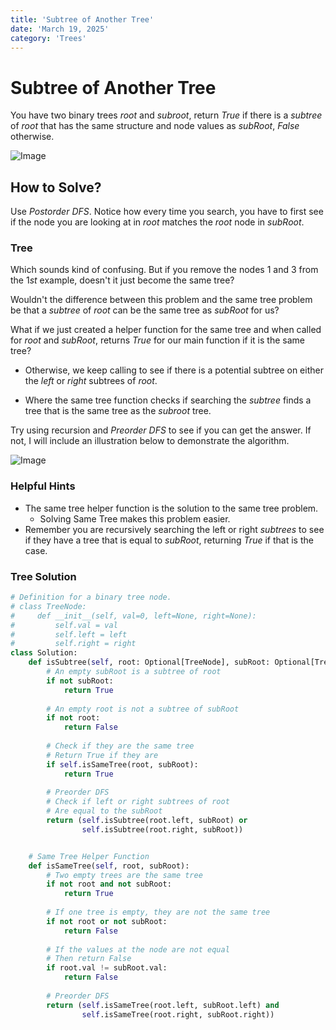 ```yaml
---
title: 'Subtree of Another Tree'
date: 'March 19, 2025'
category: 'Trees'
---
```


# Subtree of Another Tree

You have two binary trees $root$ and $subroot$, return $True$ if there is a $subtree$ of $root$ that has the same structure and node values as $subRoot$, $False$ otherwise.

![Image](/trees/subtreeOfAnotherTree/SubtreeOfAnotherTree1.png)

## How to Solve?

Use $Postorder$ $DFS$. Notice how every time you search, you have to first see if the node you are looking at in $root$ matches the $root$ node in $subRoot$.

### Tree

Which sounds kind of confusing. But if you remove the nodes $1$ and $3$ from the $1st$ example, doesn't it just become the same tree?

Wouldn't the difference between this problem and the same tree problem be that a $subtree$ of $root$ can be the same tree as $subRoot$ for us?

What if we just created a helper function for the same tree and when called for $root$ and $subRoot$, returns $True$ for our main function if it is the same tree?

- Otherwise, we keep calling to see if there is a potential subtree on either the $left$ or $right$ subtrees of $root$.

- Where the same tree function checks if searching the $subtree$ finds a tree that is the same tree as the $subroot$ tree.

Try using recursion and $Preorder$ $DFS$ to see if you can get the answer. If not, I will include an illustration below to demonstrate the algorithm.

![Image](/trees/subtreeOfAnotherTree/SubtreeOfAnotherTree2.png)

### Helpful Hints

- The same tree helper function is the solution to the same tree problem.
    - Solving Same Tree makes this problem easier.
- Remember you are recursively searching the left or right $subtrees$ to see if they have a tree that is equal to $subRoot$, returning $True$ if that is the case.

### Tree Solution
```python
# Definition for a binary tree node.
# class TreeNode:
#     def __init__(self, val=0, left=None, right=None):
#         self.val = val
#         self.left = left
#         self.right = right
class Solution:
    def isSubtree(self, root: Optional[TreeNode], subRoot: Optional[TreeNode]) -> bool:
        # An empty subRoot is a subtree of root
        if not subRoot:
            return True
        
        # An empty root is not a subtree of subRoot
        if not root:
            return False
        
        # Check if they are the same tree
        # Return True if they are
        if self.isSameTree(root, subRoot):
            return True
        
        # Preorder DFS
        # Check if left or right subtrees of root
        # Are equal to the subRoot
        return (self.isSubtree(root.left, subRoot) or
                self.isSubtree(root.right, subRoot))


    # Same Tree Helper Function
    def isSameTree(self, root, subRoot):
        # Two empty trees are the same tree
        if not root and not subRoot:
            return True
        
        # If one tree is empty, they are not the same tree
        if not root or not subRoot:
            return False
        
        # If the values at the node are not equal
        # Then return False
        if root.val != subRoot.val:
            return False
        
        # Preorder DFS
        return (self.isSameTree(root.left, subRoot.left) and 
                self.isSameTree(root.right, subRoot.right))